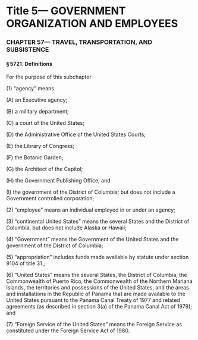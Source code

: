 
# Title 5— GOVERNMENT ORGANIZATION AND EMPLOYEES
### CHAPTER 57— TRAVEL, TRANSPORTATION, AND SUBSISTENCE
#### § 5721. Definitions

For the purpose of this subchapter

(1) “agency” means

(A) an Executive agency;

(B) a military department;

(C) a court of the United States;

(D) the Administrative Office of the United States Courts;

(E) the Library of Congress;

(F) the Botanic Garden;

(G) the Architect of the Capitol;

(H) the Government Publishing Office; and

(I) the government of the District of Columbia; but does not include a Government controlled corporation;

(2) “employee” means an individual employed in or under an agency;

(3) “continental United States” means the several States and the District of Columbia, but does not include Alaska or Hawaii;

(4) “Government” means the Government of the United States and the government of the District of Columbia;

(5) “appropriation” includes funds made available by statute under section 9104 of title 31 ;

(6) “United States” means the several States, the District of Columbia, the Commonwealth of Puerto Rico, the Commonwealth of the Northern Mariana Islands, the territories and possessions of the United States, and the areas and installations in the Republic of Panama that are made available to the United States pursuant to the Panama Canal Treaty of 1977 and related agreements (as described in section 3(a) of the Panama Canal Act of 1979); and

(7) “Foreign Service of the United States” means the Foreign Service as constituted under the Foreign Service Act of 1980.
